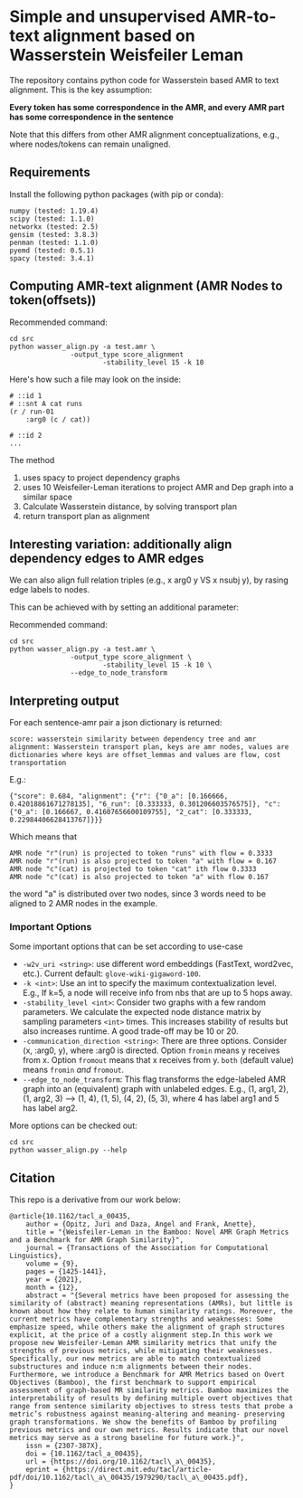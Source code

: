 # Simple and unsupervised AMR-to-text alignment based on Wasserstein Weisfeiler Leman

The repository contains python code for Wasserstein based AMR to text alignment. This is the key assumption:

**Every token has some correspondence in the AMR, and every AMR part has some correspondence in the sentence**

Note that this differs from other AMR alignment conceptualizations, e.g., where nodes/tokens can remain unaligned.


## Requirements

Install the following python packages (with pip or conda):

```
numpy (tested: 1.19.4)
scipy (tested: 1.1.0) 
networkx (tested: 2.5)
gensim (tested: 3.8.3)
penman (tested: 1.1.0)
pyemd (tested: 0.5.1)
spacy (tested: 3.4.1)
```

## Computing AMR-text alignment (AMR Nodes to token(offsets))

Recommended command:

```
cd src
python wasser_align.py -a test.amr \
		       -output_type score_alignment 
                       -stability_level 15 -k 10
```

Here's how such a file may look on the inside:

```
# ::id 1
# ::snt A cat runs
(r / run-01
	:arg0 (c / cat))

# ::id 2
...
```

The method 

1. uses spacy to project dependency graphs
2. uses 10 Weisfeiler-Leman iterations to project AMR and Dep graph into a similar space
3. Calculate Wasserstein distance, by solving transport plan
4. return transport plan as alignment


## Interesting variation: additionally align dependency edges to AMR edges

We can also align full relation triples (e.g., x arg0 y VS x nsubj y), by rasing edge labels to nodes.

This can be achieved with by setting an additional parameter:

Recommended command:

```
cd src
python wasser_align.py -a test.amr \
		       -output_type score_alignment \
                       -stability_level 15 -k 10 \
		       --edge_to_node_transform 
```

## Interpreting output

For each sentence-amr pair a json dictionary is returned:

```
score: wasserstein similarity between dependency tree and amr
alignment: Wasserstein transport plan, keys are amr nodes, values are dictionaries where keys are offset_lemmas and values are flow, cost transportation
```

E.g.:

```
{"score": 0.684, "alignment": {"r": {"0_a": [0.166666, 0.42018861671278135], "6_run": [0.333333, 0.301206603576575]}, "c": {"0_a": [0.166667, 0.41607656600109755], "2_cat": [0.333333, 0.22984406628413767]}}}
```
Which means that

```
AMR node "r"(run) is projected to token "runs" with flow = 0.3333
AMR node "r"(run) is also projected to token "a" with flow = 0.167
AMR node "c"(cat) is projected to token "cat" ith flow 0.3333
AMR node "c"(cat) is also projected to token "a" with flow 0.167
```

the word "a" is distributed over two nodes, since 3 words need to be aligned to 2 AMR nodes in the example.

### Important Options

Some important options that can be set according to use-case

- `-w2v_uri <string>`: use different word embeddings (FastText, word2vec, etc.). Current default: `glove-wiki-gigaword-100`.
- `-k <int>`: Use an int to specify the maximum contextualization level. E.g., If k=5, a node will receive info from nbs that are up to 5 hops away.
- `-stability_level <int>`: Consider two graphs with a few random parameters. We calculate the expected node distance matrix by sampling parameters `<int>` times. This increases stability of results but also increases runtime. A good trade-off may be 10 or 20. 
- `-communication_direction <string>`: There are three options. Consider (x, :arg0, y), where :arg0 is directed. Option `fromin` means y receives from x. Option `fromout` means that x receives from y. `both` (default value) means `fromin` *and* `fromout`.
- `--edge_to_node_transform`: This flag transforms the edge-labeled AMR graph into an (equivalent) graph with unlabeled edges. E.g., (1, arg1, 2), (1, arg2, 3) --> (1, 4), (1, 5), (4, 2), (5, 3), where 4 has label arg1 and 5 has label arg2.


More options can be checked out:

```
cd src
python wasser_align.py --help
```

## Citation

This repo is a derivative from our work below:

```
@article{10.1162/tacl_a_00435,
    author = {Opitz, Juri and Daza, Angel and Frank, Anette},
    title = "{Weisfeiler-Leman in the Bamboo: Novel AMR Graph Metrics and a Benchmark for AMR Graph Similarity}",
    journal = {Transactions of the Association for Computational Linguistics},
    volume = {9},
    pages = {1425-1441},
    year = {2021},
    month = {12},
    abstract = "{Several metrics have been proposed for assessing the similarity of (abstract) meaning representations (AMRs), but little is known about how they relate to human similarity ratings. Moreover, the current metrics have complementary strengths and weaknesses: Some emphasize speed, while others make the alignment of graph structures explicit, at the price of a costly alignment step.In this work we propose new Weisfeiler-Leman AMR similarity metrics that unify the strengths of previous metrics, while mitigating their weaknesses. Specifically, our new metrics are able to match contextualized substructures and induce n:m alignments between their nodes. Furthermore, we introduce a Benchmark for AMR Metrics based on Overt Objectives (Bamboo), the first benchmark to support empirical assessment of graph-based MR similarity metrics. Bamboo maximizes the interpretability of results by defining multiple overt objectives that range from sentence similarity objectives to stress tests that probe a metric’s robustness against meaning-altering and meaning- preserving graph transformations. We show the benefits of Bamboo by profiling previous metrics and our own metrics. Results indicate that our novel metrics may serve as a strong baseline for future work.}",
    issn = {2307-387X},
    doi = {10.1162/tacl_a_00435},
    url = {https://doi.org/10.1162/tacl\_a\_00435},
    eprint = {https://direct.mit.edu/tacl/article-pdf/doi/10.1162/tacl\_a\_00435/1979290/tacl\_a\_00435.pdf},
}

``` 
